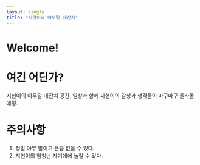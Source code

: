 ```yaml
---
layout: single
title: "지현이의 아무말 대잔치"
---
```

# Welcome!

# 여긴 어딘가?

지현이의 아무말 대잔치 공간. 일상과 함께 지현이의 감성과 생각들이 마구마구 올라올 예정.

# 주의사항

1. 정말 아무 말이고 뜬금 없을 수 있다.
2. 지현이의 엄청난 자기애에 놀랄 수 있다.
